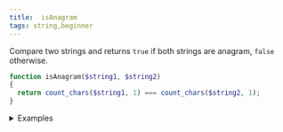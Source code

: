 ```yaml
---
title:  isAnagram
tags: string,beginner
---
```


Compare two strings and returns `true` if both strings are anagram, `false` otherwise.

```php
function isAnagram($string1, $string2)
{
  return count_chars($string1, 1) === count_chars($string2, 1);
}
```

<details>
<summary>Examples</summary>

```php
isAnagram('act', 'cat'); // true
```

</details>

